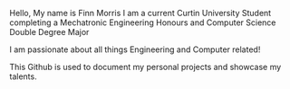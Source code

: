 Hello, My name is Finn Morris
I am a current Curtin University Student completing a Mechatronic Engineering Honours and Computer Science Double Degree Major

I am passionate about all things Engineering and Computer related!

This Github is used to document my personal projects and showcase my talents.

